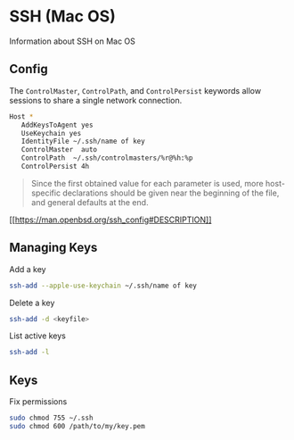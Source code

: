 # SSH (Mac OS)

Information about SSH on Mac OS

## Config

The `ControlMaster`, `ControlPath`, and `ControlPersist` keywords allow sessions to share a single network connection.

```bash
Host *
   AddKeysToAgent yes
   UseKeychain yes
   IdentityFile ~/.ssh/name of key
   ControlMaster  auto
   ControlPath  ~/.ssh/controlmasters/%r@%h:%p
   ControlPersist 4h
```

> Since the first obtained value for each parameter is used, more host-specific declarations should be given near the beginning of the file, and general defaults at the end.

[[https://man.openbsd.org/ssh_config#DESCRIPTION]]

## Managing Keys

Add a key

```bash
ssh-add --apple-use-keychain ~/.ssh/name of key
```

Delete a key

```bash
ssh-add -d <keyfile>
```

List active keys

```bash
ssh-add -l
```

## Keys

Fix permissions

```bash
sudo chmod 755 ~/.ssh
sudo chmod 600 /path/to/my/key.pem
```
